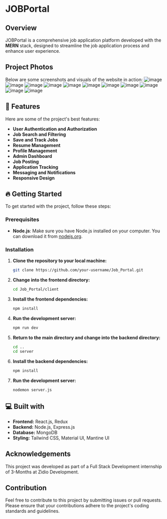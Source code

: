 # JOBPortal

## Overview
JOBPortal is a comprehensive job application platform developed with the **MERN** stack, designed to streamline the job application process and enhance user experience.

## Project Photos

Below are some screenshots and visuals of the website in action:
![image](https://github.com/user-attachments/assets/f1cb2048-c1fd-4c9d-9f4f-1952d090ff81)
![image](https://github.com/user-attachments/assets/c595b97d-376b-4773-9f50-1e7c20169cba)
![image](https://github.com/user-attachments/assets/fde70151-4286-4024-b983-c5cff1e10996)
![image](https://github.com/user-attachments/assets/a5459804-b49d-4c47-94fd-3c74b6fcd417)
![image](https://github.com/user-attachments/assets/f9dc969b-164a-42f7-80a5-dadfa305f34c)
![image](https://github.com/user-attachments/assets/ab9d60fe-cab7-468e-9cd2-4e83e8f4c9ec)
![image](https://github.com/user-attachments/assets/126183ff-75f3-4f25-8289-b3df78a2ac71)
![image](https://github.com/user-attachments/assets/a071ffcb-3805-4da7-8f7c-32bdd86dd6ae)
![image](https://github.com/user-attachments/assets/af50ef1f-e676-404a-b219-68b5b68bb497)
![image](https://github.com/user-attachments/assets/bec40553-9d03-437f-8afa-8a0bb9769eb2)
![image](https://github.com/user-attachments/assets/417f96ce-31e5-4021-8154-0adf874f8a65)

## 🧐 Features

Here are some of the project's best features:

- **User Authentication and Authorization**
- **Job Search and Filtering**
- **Save and Track Jobs**
- **Resume Management**
- **Profile Management**
- **Admin Dashboard**
- **Job Posting**
- **Application Tracking**
- **Messaging and Notifications**
- **Responsive Design**

## 🔥 Getting Started

To get started with the project, follow these steps:

### Prerequisites

- **Node.js**: Make sure you have Node.js installed on your computer. You can download it from [nodejs.org](https://nodejs.org/).

### Installation

1. **Clone the repository to your local machine:**

    ```bash
    git clone https://github.com/your-username/Job_Portal.git
    ```

2. **Change into the frontend directory:**

    ```bash
    cd Job_Portal/client
    ```

3. **Install the frontend dependencies:**

    ```bash
    npm install
    ```

4. **Run the development server:**

    ```bash
    npm run dev
    ```

5. **Return to the main directory and change into the backend directory:**

    ```bash
    cd ..
    cd server
    ```

6. **Install the backend dependencies:**

    ```bash
    npm install
    ```

7. **Run the development server:**

    ```bash
    nodemon server.js
    ```
    
## 💻 Built with

- **Frontend:** React.js, Redux
- **Backend:** Node.js, Express.js
- **Database:** MongoDB
- **Styling:** Tailwind CSS, Material UI, Mantine UI

## Acknowledgements

This project was developed as part of a Full Stack Development internship of 3-Months at Zidio Development.

## Contribution

Feel free to contribute to this project by submitting issues or pull requests. Please ensure that your contributions adhere to the project's coding standards and guidelines.
